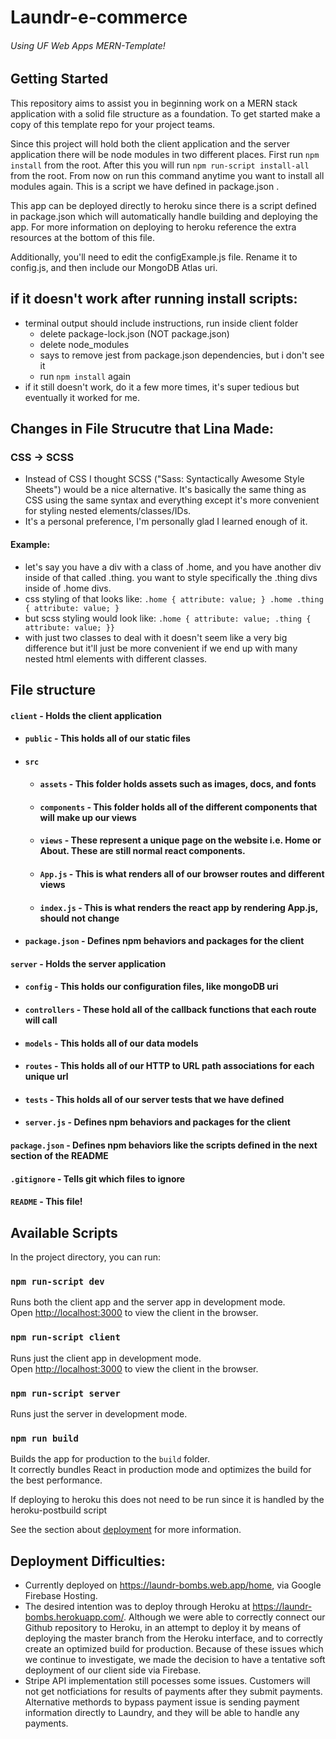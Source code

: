 # Laundr-e-commerce

###### Using UF Web Apps MERN-Template!

## Getting Started

This repository aims to assist you in beginning work on a MERN stack application
with a solid file structure as a foundation. To get started make a copy of this
template repo for your project teams.

Since this project will hold both the client application and the server
application there will be node modules in two different places. First run
`npm install` from the root. After this you will run
`npm run-script install-all` from the root. From now on run this command anytime
you want to install all modules again. This is a script we have defined in
package.json .

This app can be deployed directly to heroku since there is a script defined in
package.json which will automatically handle building and deploying the app. For
more information on deploying to heroku reference the extra resources at the
bottom of this file.

Additionally, you'll need to edit the configExample.js file. Rename it to
config.js, and then include our MongoDB Atlas uri.

## if it doesn't work after running install scripts:

-   terminal output should include instructions, run inside client folder
    -   delete package-lock.json (NOT package.json)
    -   delete node_modules
    -   says to remove jest from package.json dependencies, but i don't see it
    -   run `npm install` again
-   if it still doesn't work, do it a few more times, it's super tedious but
    eventually it worked for me.

## Changes in File Strucutre that Lina Made:

### CSS -> SCSS

-   Instead of CSS I thought SCSS ("Sass: Syntactically Awesome Style Sheets")
    would be a nice alternative. It's basically the same thing as CSS using the
    same syntax and everything except it's more convenient for styling nested
    elements/classes/IDs.
-   It's a personal preference, I'm personally glad I learned enough of it.

#### Example:

-   let's say you have a div with a class of .home, and you have another div
    inside of that called .thing. you want to style specifically the .thing divs
    inside of .home divs.
-   css styling of that looks like:
    `.home { attribute: value; } .home .thing { attribute: value; }`
-   but scss styling would look like:
    `.home { attribute: value; .thing { attribute: value; }}`
-   with just two classes to deal with it doesn't seem like a very big
    difference but it'll just be more convenient if we end up with many nested
    html elements with different classes.

## File structure

#### `client` - Holds the client application

-   #### `public` - This holds all of our static files
-   #### `src`
    -   #### `assets` - This folder holds assets such as images, docs, and fonts
    -   #### `components` - This folder holds all of the different components that will make up our views
    -   #### `views` - These represent a unique page on the website i.e. Home or About. These are still normal react components.
    -   #### `App.js` - This is what renders all of our browser routes and different views
    -   #### `index.js` - This is what renders the react app by rendering App.js, should not change
-   #### `package.json` - Defines npm behaviors and packages for the client

#### `server` - Holds the server application

-   #### `config` - This holds our configuration files, like mongoDB uri
-   #### `controllers` - These hold all of the callback functions that each route will call
-   #### `models` - This holds all of our data models
-   #### `routes` - This holds all of our HTTP to URL path associations for each unique url
-   #### `tests` - This holds all of our server tests that we have defined
-   #### `server.js` - Defines npm behaviors and packages for the client

#### `package.json` - Defines npm behaviors like the scripts defined in the next section of the README

#### `.gitignore` - Tells git which files to ignore

#### `README` - This file!

## Available Scripts

In the project directory, you can run:

### `npm run-script dev`

Runs both the client app and the server app in development mode.<br> Open
[http://localhost:3000](http://localhost:3000) to view the client in the
browser.

### `npm run-script client`

Runs just the client app in development mode.<br> Open
[http://localhost:3000](http://localhost:3000) to view the client in the
browser.

### `npm run-script server`

Runs just the server in development mode.<br>

### `npm run build`

Builds the app for production to the `build` folder.<br> It correctly bundles
React in production mode and optimizes the build for the best performance.

If deploying to heroku this does not need to be run since it is handled by the
heroku-postbuild script<br>

See the section about
[deployment](https://facebook.github.io/create-react-app/docs/deployment) for
more information.

## Deployment Difficulties:
- Currently deployed on https://laundr-bombs.web.app/home, via Google Firebase Hosting. 
- The desired intention was to deploy through Heroku at https://laundr-bombs.herokuapp.com/. Although we were able to correctly connect our Github repository to Heroku, in an attempt to deploy it by means of deploying the master branch from the Heroku interface, and to correctly create an optimized build for production. Because of these issues which we continue to investigate, we made the decision to have a tentative soft deployment of our client side via Firebase.
- Stripe API implementation still pocesses some issues. Customers will not get notficiations for results of payments after they submit payments. Alternative methords to bypass payment issue is sending payment information directly to Laundry, and they will be able to handle any payments.
